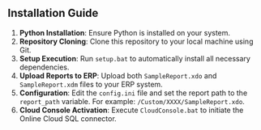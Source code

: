 ## Installation Guide
1. **Python Installation**: Ensure Python is installed on your system.
2. **Repository Cloning**: Clone this repository to your local machine using Git.
3. **Setup Execution**: Run `setup.bat` to automatically install all necessary dependencies.
4. **Upload Reports to ERP**: Upload both `SampleReport.xdo` and `SampleReport.xdm` files to your ERP system.
5. **Configuration**: Edit the `config.ini` file and set the report path to the `report_path` variable. For example: `/Custom/XXXX/SampleReport.xdo`.
6. **Cloud Console Activation**: Execute `CloudConsole.bat` to initiate the Online Cloud SQL connector.
